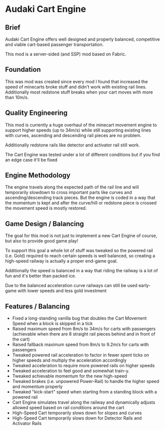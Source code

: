 # Audaki Cart Engine

## Brief
Audaki Cart Engine offers well designed and properly balanced, competitive and viable cart-based passenger transportation.

This mod is a server-sided (and SSP) mod based on Fabric.

## Foundation
This was mod was created since every mod I found that increased the speed of minecarts broke stuff and didn't
work with existing rail lines. Additionally most redstone stuff breaks when your cart moves with more than 10m/s.

## Quality Engineering
This mod is currently a huge overhaul of the minecart movement engine to support higher speeds (up to 34m/s)
while still supporting existing lines with curves, ascending and descending rail pieces are no problem.

Additionally redstone rails like detector and activator rail still work.

The Cart Engine was tested under a lot of different conditions but if you find an edge case it'll be fixed

## Engine Methodology
The engine travels along the expected path of the rail line and will temporarily slowdown to cross important parts
like curves and ascending/descending track pieces. But the engine is coded in a way that the momentum is kept
and after the curve/hill or redstone piece is crossed the movement speed is mostly restored.

## Game Design / Balancing
The goal for this mod is not just to implement a new Cart Engine of course, but also to provide good game play!

To support this goal a whole lot of stuff was tweaked so the powered rail (i.e. Gold) required to reach certain
speeds is well balanced, so creating a high-speed railway is actually a proper end-game goal.

Additionally the speed is balanced in a way that riding the railway is a lot of fun and it's better than packed ice.

Due to the balanced acceleration curve railways can still be used early-game with lower speeds and less gold investment

## Features / Balancing
- Fixed a long-standing vanilla bug that doubles the Cart Movement Speed when a block is skipped in a tick
- Raised maximum speed from 8m/s to 34m/s for carts with passengers (achievable when there are 8 straight rail
  pieces behind and in front of the cart)
- Raised fallback maximum speed from 8m/s to 9.2m/s for carts with passengers
- Tweaked powered rail acceleration to factor in fewer spent ticks on higher speeds and multiply the acceleration accordingly
- Tweaked acceleration to require more powered rails on higher speeds
- Tweaked acceleration to feel good and somewhat train-y.
- Tweaked achievable momentum for the new high-speed
- Tweaked brakes (i.e. unpowered Power-Rail) to handle the higher speed and momentum properly
- Tweaked "kick-start" speed when starting from a standing block with a powered rail
- Cart Engine simulates travel along the railway and dynamically adjusts allowed speed based on rail conditions around the cart
- High-Speed Cart temporarily slows down for slopes and curves
- High-Speed Cart temporarily slows down for Detector Rails and Activator Rails
